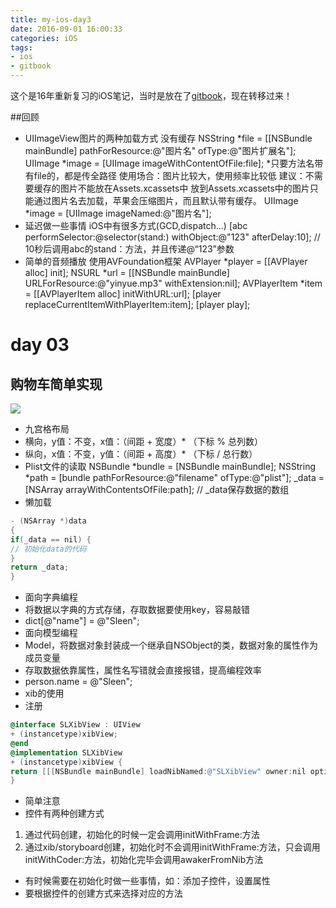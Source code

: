```yaml
---
title: my-ios-day3
date: 2016-09-01 16:00:33
categories: iOS
tags: 
- ios
- gitbook
---
```


这个是16年重新复习的iOS笔记，当时是放在了[gitbook](https://sleenxiu.gitbooks.io/my-learning-ios/content/)，现在转移过来！
<!-- more -->

##回顾
- UIImageView图片的两种加载方式
没有缓存
NSString *file = [[NSBundle mainBundle] pathForResource:@"图片名" ofType:@"图片扩展名"];
UIImage *image = [UIImage imageWithContentOfFile:file];
*只要方法名带有file的，都是传全路径
使用场合：图片比较大，使用频率比较低
建议：不需要缓存的图片不能放在Assets.xcassets中
放到Assets.xcassets中的图片只能通过图片名去加载，苹果会压缩图片，而且默认带有缓存。
UIImage *image = [UIImage imageNamed:@"图片名"];
- 延迟做一些事情
iOS中有很多方式(GCD,dispatch...)
[abc performSelector:@selector(stand:) withObject:@"123" afterDelay:10];
// 10秒后调用abc的stand：方法，并且传递@“123”参数
- 简单的音频播放
使用AVFoundation框架
AVPlayer *player = [[AVPlayer alloc] init];
NSURL *url = [[NSBundle mainBundle] URLForResource:@"yinyue.mp3" withExtension:nil];
AVPlayerItem *item = [[AVPlayerItem alloc] initWithURL:url];
[player replaceCurrentItemWithPlayerItem:item];
[player play];

# day 03
## 购物车简单实现
![](https://thumbnail0.baidupcs.com/thumbnail/9f9d244f14d78ba7a3acfcb6a4fa45a9?fid=3191038685-250528-979017796389468&time=1472378400&rt=pr&sign=FDTAER-DCb740ccc5511e5e8fedcff06b081203-08Sg5zeqlDKiivuQmaXtVD9Burk%3d&expires=8h&chkbd=0&chkv=0&dp-logid=5583740125953609836&dp-callid=0&size=c10000_u10000&quality=90)
- 九宫格布局
- 横向，y值：不变，x值：（间距 + 宽度）* （下标 % 总列数）
- 纵向，x值：不变，y值：（间距 + 高度）* （下标 / 总行数）
- Plist文件的读取
NSBundle *bundle = [NSBundle mainBundle];
NSString *path = [bundle pathForResource:@"filename" ofType:@"plist"];
_data = [NSArray arrayWithContentsOfFile:path]; // _data保存数据的数组
- 懒加载
```objectivec
- (NSArray *)data
{
if(_data == nil) {
// 初始化data的代码
}
return _data;
}
```
- 面向字典编程
- 将数据以字典的方式存储，存取数据要使用key，容易敲错
- dict[@"name"] = @"Sleen";
- 面向模型编程
- Model，将数据对象封装成一个继承自NSObject的类，数据对象的属性作为成员变量
- 存取数据依靠属性，属性名写错就会直接报错，提高编程效率
- person.name = @"Sleen";
- xib的使用
- 注册
```objectivec
@interface SLXibView : UIView
+ (instancetype)xibView;
@end
@implementation SLXibView
+ (instancetype)xibView {
return [[[NSBundle mainBundle] loadNibNamed:@"SLXibView" owner:nil options:nil] lastobject];
}
```

- 简单注意
- 控件有两种创建方式
1. 通过代码创建，初始化的时候一定会调用initWithFrame:方法
2. 通过xib/storyboard创建，初始化时不会调用initWithFrame:方法，只会调用initWithCoder:方法，初始化完毕会调用awakerFromNib方法
- 有时候需要在初始化时做一些事情，如：添加子控件，设置属性
- 要根据控件的创建方式来选择对应的方法




